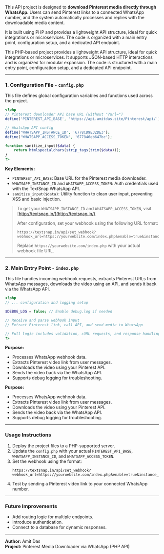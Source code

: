 This API project is designed to **download Pinterest media directly through WhatsApp**. Users can send Pinterest links to a connected WhatsApp number, and the system automatically processes and replies with the downloadable media content.

It is built using PHP and provides a lightweight API structure, ideal for quick integrations or microservices. The code is organized with a main entry point, configuration setup, and a dedicated API endpoint.

This PHP-based project provides a lightweight API structure, ideal for quick integrations or microservices. It supports JSON-based HTTP interactions and is organized for modular expansion. The code is structured with a main entry point, configuration setup, and a dedicated API endpoint.

---

### 1. Configuration File - `config.php`

This file defines global configuration variables and functions used across the project.

```php
<?php
// Pinterest downloader API base URL (without "?url=")
define('PINTEREST_API_BASE', 'https://api.amitdas.site/Pinterest/api/');

// WhatsApp API config
define('WHATSAPP_INSTANCE_ID', '6778CD9E32DE3');
define('WHATSAPP_ACCESS_TOKEN', '677846eb647bc');

function sanitize_input($data) {
    return htmlspecialchars(strip_tags(trim($data)));
}
?>
```

**Key Elements:**

- `PINTEREST_API_BASE`: Base URL for the Pinterest media downloader.
- `WHATSAPP_INSTANCE_ID` and `WHATSAPP_ACCESS_TOKEN`: Auth credentials used with the TextSnap WhatsApp API.
- `sanitize_input($data)`: Utility function to clean user input, preventing XSS and basic injection.

> To get your `WHATSAPP_INSTANCE_ID` and `WHATSAPP_ACCESS_TOKEN`, visit [http://textsnap.in/](http://textsnap.in/).
>
> After configuration, set your webhook using the following URL format:
>
> ```
> https://textsnap.in/api/set_webhook?webhook_url=https://yourwebsite.com/index.php&enable=true&instance_id=YOUR_INSTANCE_ID&access_token=YOUR_ACCESS_TOKEN
> ```
>
> Replace `https://yourwebsite.com/index.php` with your actual webhook file URL.

---

### 2. Main Entry Point - `index.php`

This file handles incoming webhook requests, extracts Pinterest URLs from WhatsApp messages, downloads the video using an API, and sends it back via the WhatsApp API.

```php
<?php
// ... configuration and logging setup

$DEBUG_LOG = false; // Enable debug.log if needed

// Receive and parse webhook input
// Extract Pinterest link, call API, and send media to WhatsApp

// Full logic includes validation, cURL requests, and response handling
?>
```

**Purpose:**

- Processes WhatsApp webhook data.
- Extracts Pinterest video link from user messages.
- Downloads the video using your Pinterest API.
- Sends the video back via the WhatsApp API.
- Supports debug logging for troubleshooting.

**Purpose:**

- Processes WhatsApp webhook data.
- Extracts Pinterest video link from user messages.
- Downloads the video using your Pinterest API.
- Sends the video back via the WhatsApp API.
- Supports debug logging for troubleshooting.

---

### Usage Instructions

1. Deploy the project files to a PHP-supported server.
2. Update the `config.php` with your actual `PINTEREST_API_BASE`, `WHATSAPP_INSTANCE_ID`, and `WHATSAPP_ACCESS_TOKEN`.
3. Set the webhook using the format:
   ```
   https://textsnap.in/api/set_webhook?webhook_url=https://yourwebsite.com/index.php&enable=true&instance_id=YOUR_INSTANCE_ID&access_token=YOUR_ACCESS_TOKEN
   ```
4. Test by sending a Pinterest video link to your connected WhatsApp number.

---

### Future Improvements

- Add routing logic for multiple endpoints.
- Introduce authentication.
- Connect to a database for dynamic responses.

---

**Author:** Amit Das\
**Project:** Pinterest Media Downloader via WhatsApp (PHP API)

